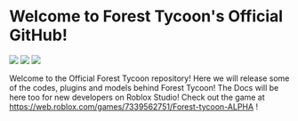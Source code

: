 # Welcome to Forest Tycoon's Official GitHub!
![](https://img.shields.io/badge/Author-EletrixDevStudios-red) ![](https://img.shields.io/badge/Developers-24-blue?style=flat) ![](https://img.shields.io/badge/Game%20Phase-In%20Devlopment-blue)

Welcome to the Official Forest Tycoon repository! Here we will release some of the codes, plugins and models behind Forest Tycoon! The Docs will be here too for new developers on Roblox Studio! Check out the game at https://web.roblox.com/games/7339562751/Forest-tycoon-ALPHA !
